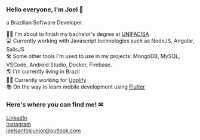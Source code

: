 ### Hello everyone, I'm Joel 👋
a Brazilian Software Developer.

👨‍🎓  I'm about to finish my bachelor's degree at [UNIFACISA](https://www.unifacisa.edu.br/home)\
💻 Currently working with Javascript technologies such as NodeJS, Angular, SailsJS\
🛠 Some other tools I'm used to use in my projects: MongoDB, MySQL, VSCode, Android Studio, Docker, Firebase.\
🌎 I'm currently living in Brazil\
👨‍💻 Currently working for [Upplify](http://upplify.com/)\
📚 On the way to learn mobile development using [Flutter](https://flutter.dev)

### Here's where you can find me! ✉
[LinkedIn](https://www.linkedin.com/in/joelsantosjunior/)\
[Instagram](https://www.instagram.com/joels.junior/)\
joelsantosjunior@outlook.com
